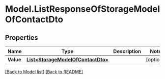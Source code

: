 # Model.ListResponseOfStorageModelOfContactDto
## Properties
Name | Type | Description | Notes
------------ | ------------- | ------------- | -------------
**Value** | [**List&lt;StorageModelOfContactDto&gt;**](StorageModelOfContactDto.md) |  | [optional] 



[[Back to Model list]](Models.doc) [[Back to README]](README.md)


